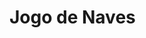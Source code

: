 <h1 text-color: blue>Jogo de Naves</h1>
<https://github.com/snikt11/Jogo-de-naves/blob/fbc8183ef52eb5326aa3062bcd364397a166feb8/naves.gif/>
